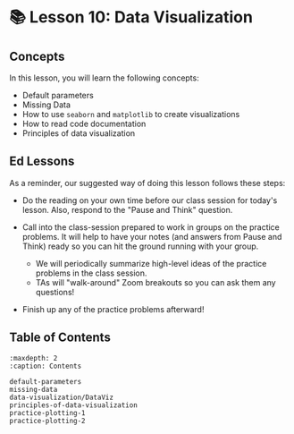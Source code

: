 # 📚 Lesson 10: Data Visualization

##  Concepts  

In this lesson, you will learn the following concepts:  
-  Default parameters  
-  Missing Data  
-  How to use     `seaborn`     and     `matplotlib`     to create visualizations  
-  How to read code documentation  
-  Principles of data visualization  

##  Ed Lessons  

As a reminder, our suggested way of doing this lesson follows these steps:  
-  Do the reading on your own time before our class session for today's lesson. Also, respond to the "Pause and Think" question.  
-  Call into the class-session prepared to work in groups on the practice problems. It will help to have your notes (and answers from Pause and Think) ready so you can hit the ground running with your group.  
    -  We will periodically summarize high-level ideas of the practice problems in the class session.  
    -  TAs will "walk-around" Zoom breakouts so you can ask them any questions!  

-  Finish up any of the practice problems afterward!  



## Table of Contents

```{toctree}
:maxdepth: 2
:caption: Contents

default-parameters
missing-data
data-visualization/DataViz
principles-of-data-visualization
practice-plotting-1
practice-plotting-2
```